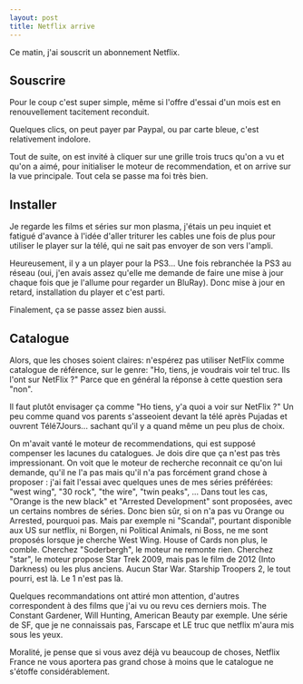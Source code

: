 ```yaml
---
layout: post
title: Netflix arrive
---
```


Ce matin, j'ai souscrit un abonnement Netflix.

Souscrire
---------

Pour le coup c'est super simple, même si l'offre d'essai d'un mois est en renouvellement tacitement reconduit.

Quelques clics, on peut payer par Paypal, ou par carte bleue, c'est relativement indolore. 

Tout de suite, on est invité à cliquer sur une grille trois trucs qu'on a vu et qu'on a aimé, pour initialiser le
moteur de recommendation, et on arrive sur la vue principale. Tout cela se passe ma foi très bien.

Installer
---------

Je regarde les films et séries sur mon plasma, j'étais un peu inquiet et fatigué d'avance à l'idée d'aller triturer
les cables une fois de plus pour utiliser le player sur la télé, qui ne sait pas envoyer de son vers l'ampli.

Heureusement, il y a un player pour la PS3... Une fois rebranchée la PS3 au réseau (oui, j'en avais assez qu'elle me 
demande de faire une mise à jour chaque fois que je l'allume pour regarder un BluRay). Donc mise à jour en retard, 
installation du player et c'est parti.

Finalement, ça se passe assez bien aussi.

Catalogue
---------

Alors, que les choses soient claires: n'espérez pas utiliser NetFlix comme catalogue de référence, sur le genre: 
"Ho, tiens, je voudrais voir tel truc. Ils l'ont sur NetFlix ?" Parce que en général la réponse à cette question
sera "non".

Il faut plutôt envisager ça comme "Ho tiens, y'a quoi a voir sur NetFlix ?" Un peu comme quand vos parents
s'asseoient devant la télé après Pujadas et ouvrent Télé7Jours... sachant qu'il y a quand même un peu plus de choix.

On m'avait vanté le moteur de recommendations, qui est supposé compenser les lacunes du catalogues. Je dois dire que
ça n'est pas très impressionant. On voit que le moteur
de recherche reconnait ce qu'on lui demande, qu'il ne l'a pas mais qu'il n'a pas forcément grand chose à proposer :
j'ai fait l'essai avec quelques unes de mes séries préférées: "west wing", "30 rock", "the wire", "twin peaks", ...
Dans tout les cas, "Orange is the new black" et "Arrested Development" sont proposées, avec un certains nombres de
séries. Donc bien sûr, si on n'a pas vu Orange ou Arrested, pourquoi pas. Mais par exemple ni "Scandal", pourtant
disponible aux US sur netflix, ni Borgen, ni Political Animals, ni Boss, ne me sont proposés lorsque je cherche
West Wing. House of Cards non plus, le comble. Cherchez "Soderbergh", le moteur ne remonte rien. 
Cherchez "star", le moteur propose Star Trek 2009, mais pas le film
de 2012 (Into Darkness) ou les plus anciens. Aucun Star War. Starship Troopers 2, le tout pourri, est là.
Le 1 n'est pas là.

Quelques recommandations ont attiré mon attention, d'autres correspondent à des films que j'ai vu ou revu ces derniers
mois. The Constant Gardener, Will Hunting, American Beauty par exemple. Une série de SF, que je ne connaissais pas,
Farscape et LE truc que netflix m'aura mis sous les yeux.

Moralité, je pense que si vous avez déjà vu beaucoup de choses, Netflix France ne vous aportera pas grand chose à moins
que le catalogue ne s'étoffe considérablement.

